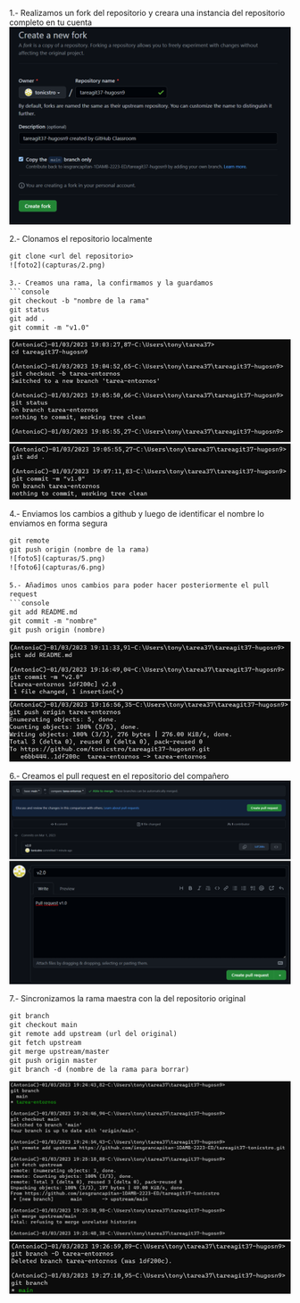 1.- Realizamos un fork del repositorio y creara una instancia del repositorio completo en tu cuenta
![foto1](capturas/1.png)

2.- Clonamos el repositorio localmente
```console
git clone <url del repositorio>
![foto2](capturas/2.png)

3.- Creamos una rama, la confirmamos y la guardamos
```console
git checkout -b "nombre de la rama"
git status
git add .
git commit -m "v1.0"
```
![foto3](capturas/3.png)
![foto4](capturas/4.png)

4.- Enviamos los cambios a github y luego de identificar el nombre lo enviamos en forma segura
```console
git remote
git push origin (nombre de la rama)
![foto5](capturas/5.png)
![foto6](capturas/6.png)

5.- Añadimos unos cambios para poder hacer posteriormente el pull request
```console
git add README.md
git commit -m "nombre"
git push origin (nombre)
```
![foto7](capturas/7.png)
![foto8](capturas/8.png)

6.- Creamos el pull request en el repositorio del compañero
![foto9](capturas/9.png)
![foto10](capturas/10.png)

7.- Sincronizamos la rama maestra con la del repositorio original
```console
git branch 
git checkout main
git remote add upstream (url del original)
git fetch upstream
git merge upstream/master
git push origin master 
git branch -d (nombre de la rama para borrar)
```
![foto11](capturas/11.png)
![foto12](capturas/12.png)
